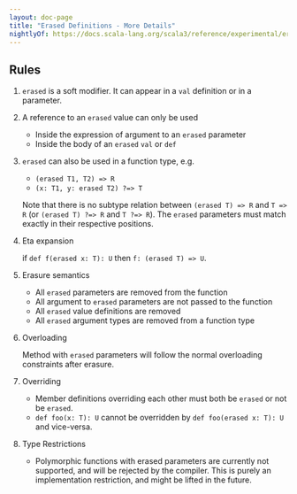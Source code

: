 ```yaml
---
layout: doc-page
title: "Erased Definitions - More Details"
nightlyOf: https://docs.scala-lang.org/scala3/reference/experimental/erased-defs-spec.html
---
```


## Rules

1. `erased` is a soft modifier. It can appear in a `val` definition or in a parameter.

2. A reference to an `erased` value can only be used
   * Inside the expression of argument to an `erased` parameter
   * Inside the body of an `erased` `val` or `def`

3. `erased` can also be used in a function type, e.g.

   * `(erased T1, T2) => R`
   * `(x: T1, y: erased T2) ?=> T`

   Note that there is no subtype relation between `(erased T) => R` and `T => R` (or `(erased T) ?=> R` and `T ?=> R`). The `erased` parameters must match exactly in their respective positions.

4. Eta expansion

   if `def f(erased x: T): U` then `f: (erased T) => U`.

5. Erasure semantics
   * All `erased` parameters are removed from the function
   * All argument to `erased` parameters are not passed to the function
   * All `erased` value definitions are removed
   * All `erased` argument types are removed from a function type

6. Overloading

   Method with `erased` parameters will follow the normal overloading constraints after erasure.

7. Overriding
   * Member definitions overriding each other must both be `erased` or not be `erased`.
   * `def foo(x: T): U` cannot be overridden by `def foo(erased x: T): U` and vice-versa.

8. Type Restrictions
   * Polymorphic functions with erased parameters are currently not supported, and will be rejected by the compiler. This is purely an implementation restriction, and might be lifted in the future.
